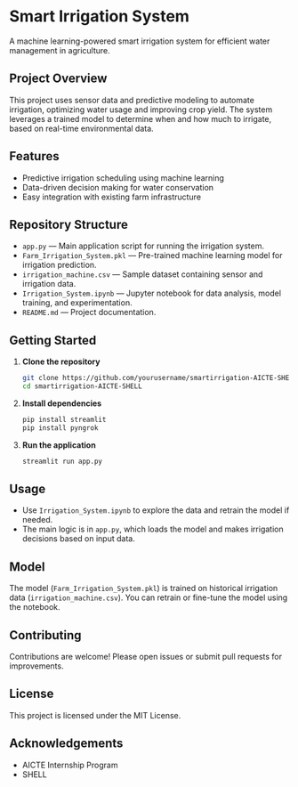 # Smart Irrigation System

A machine learning-powered smart irrigation system for efficient water management in agriculture.

## Project Overview

This project uses sensor data and predictive modeling to automate irrigation, optimizing water usage and improving crop yield. The system leverages a trained model to determine when and how much to irrigate, based on real-time environmental data.

## Features

- Predictive irrigation scheduling using machine learning
- Data-driven decision making for water conservation
- Easy integration with existing farm infrastructure

## Repository Structure

- `app.py` — Main application script for running the irrigation system.
- `Farm_Irrigation_System.pkl` — Pre-trained machine learning model for irrigation prediction.
- `irrigation_machine.csv` — Sample dataset containing sensor and irrigation data.
- `Irrigation_System.ipynb` — Jupyter notebook for data analysis, model training, and experimentation.
- `README.md` — Project documentation.

## Getting Started

1. **Clone the repository**
   ```sh
   git clone https://github.com/yourusername/smartirrigation-AICTE-SHELL.git
   cd smartirrigation-AICTE-SHELL
   ```

2. **Install dependencies**
   ```sh
   pip install streamlit
   pip install pyngrok
   ```

3. **Run the application**
   ```sh
   streamlit run app.py
   ```

## Usage

- Use `Irrigation_System.ipynb` to explore the data and retrain the model if needed.
- The main logic is in `app.py`, which loads the model and makes irrigation decisions based on input data.

## Model

The model (`Farm_Irrigation_System.pkl`) is trained on historical irrigation data (`irrigation_machine.csv`). You can retrain or fine-tune the model using the notebook.

## Contributing

Contributions are welcome! Please open issues or submit pull requests for improvements.

## License

This project is licensed under the MIT License.

## Acknowledgements

- AICTE Internship Program
- SHELL
